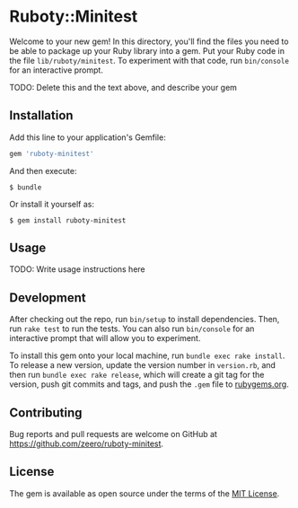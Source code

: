# Ruboty::Minitest

Welcome to your new gem! In this directory, you'll find the files you need to be able to package up your Ruby library into a gem. Put your Ruby code in the file `lib/ruboty/minitest`. To experiment with that code, run `bin/console` for an interactive prompt.

TODO: Delete this and the text above, and describe your gem

## Installation

Add this line to your application's Gemfile:

```ruby
gem 'ruboty-minitest'
```

And then execute:

    $ bundle

Or install it yourself as:

    $ gem install ruboty-minitest

## Usage

TODO: Write usage instructions here

## Development

After checking out the repo, run `bin/setup` to install dependencies. Then, run `rake test` to run the tests. You can also run `bin/console` for an interactive prompt that will allow you to experiment.

To install this gem onto your local machine, run `bundle exec rake install`. To release a new version, update the version number in `version.rb`, and then run `bundle exec rake release`, which will create a git tag for the version, push git commits and tags, and push the `.gem` file to [rubygems.org](https://rubygems.org).

## Contributing

Bug reports and pull requests are welcome on GitHub at https://github.com/zeero/ruboty-minitest.

## License

The gem is available as open source under the terms of the [MIT License](https://opensource.org/licenses/MIT).
